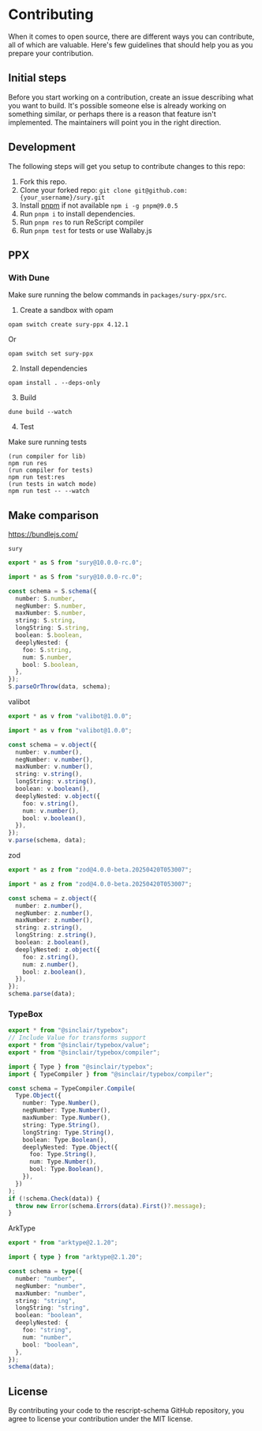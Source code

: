 # Contributing

When it comes to open source, there are different ways you can contribute, all of which are valuable. Here's few guidelines that should help you as you prepare your contribution.

## Initial steps

Before you start working on a contribution, create an issue describing what you want to build. It's possible someone else is already working on something similar, or perhaps there is a reason that feature isn't implemented. The maintainers will point you in the right direction.

## Development

The following steps will get you setup to contribute changes to this repo:

1. Fork this repo.
2. Clone your forked repo: `git clone git@github.com:{your_username}/sury.git`
3. Install [pnpm](https://pnpm.io/) if not available `npm i -g pnpm@9.0.5`
4. Run `pnpm i` to install dependencies.
5. Run `pnpm res` to run ReScript compiler
6. Run `pnpm test` for tests or use Wallaby.js

## PPX

### With Dune

Make sure running the below commands in `packages/sury-ppx/src`.

1. Create a sandbox with opam

```
opam switch create sury-ppx 4.12.1
```

Or

```
opam switch set sury-ppx
```

2. Install dependencies

```
opam install . --deps-only
```

3. Build

```
dune build --watch
```

4. Test

Make sure running tests

```
(run compiler for lib)
npm run res
(run compiler for tests)
npm run test:res
(run tests in watch mode)
npm run test -- --watch
```

## Make comparison

https://bundlejs.com/

`sury`

```ts
export * as S from "sury@10.0.0-rc.0";
```

```ts
import * as S from "sury@10.0.0-rc.0";

const schema = S.schema({
  number: S.number,
  negNumber: S.number,
  maxNumber: S.number,
  string: S.string,
  longString: S.string,
  boolean: S.boolean,
  deeplyNested: {
    foo: S.string,
    num: S.number,
    bool: S.boolean,
  },
});
S.parseOrThrow(data, schema);
```

valibot

```ts
export * as v from "valibot@1.0.0";
```

```ts
import * as v from "valibot@1.0.0";

const schema = v.object({
  number: v.number(),
  negNumber: v.number(),
  maxNumber: v.number(),
  string: v.string(),
  longString: v.string(),
  boolean: v.boolean(),
  deeplyNested: v.object({
    foo: v.string(),
    num: v.number(),
    bool: v.boolean(),
  }),
});
v.parse(schema, data);
```

zod

```ts
export * as z from "zod@4.0.0-beta.20250420T053007";
```

```ts
import * as z from "zod@4.0.0-beta.20250420T053007";

const schema = z.object({
  number: z.number(),
  negNumber: z.number(),
  maxNumber: z.number(),
  string: z.string(),
  longString: z.string(),
  boolean: z.boolean(),
  deeplyNested: z.object({
    foo: z.string(),
    num: z.number(),
    bool: z.boolean(),
  }),
});
schema.parse(data);
```

### TypeBox

```ts
export * from "@sinclair/typebox";
// Include Value for transforms support
export * from "@sinclair/typebox/value";
export * from "@sinclair/typebox/compiler";
```

```ts
import { Type } from "@sinclair/typebox";
import { TypeCompiler } from "@sinclair/typebox/compiler";

const schema = TypeCompiler.Compile(
  Type.Object({
    number: Type.Number(),
    negNumber: Type.Number(),
    maxNumber: Type.Number(),
    string: Type.String(),
    longString: Type.String(),
    boolean: Type.Boolean(),
    deeplyNested: Type.Object({
      foo: Type.String(),
      num: Type.Number(),
      bool: Type.Boolean(),
    }),
  })
);
if (!schema.Check(data)) {
  throw new Error(schema.Errors(data).First()?.message);
}
```

ArkType

```ts
export * from "arktype@2.1.20";
```

```ts
import { type } from "arktype@2.1.20";

const schema = type({
  number: "number",
  negNumber: "number",
  maxNumber: "number",
  string: "string",
  longString: "string",
  boolean: "boolean",
  deeplyNested: {
    foo: "string",
    num: "number",
    bool: "boolean",
  },
});
schema(data);
```

## License

By contributing your code to the rescript-schema GitHub repository, you agree to license your contribution under the MIT license.
